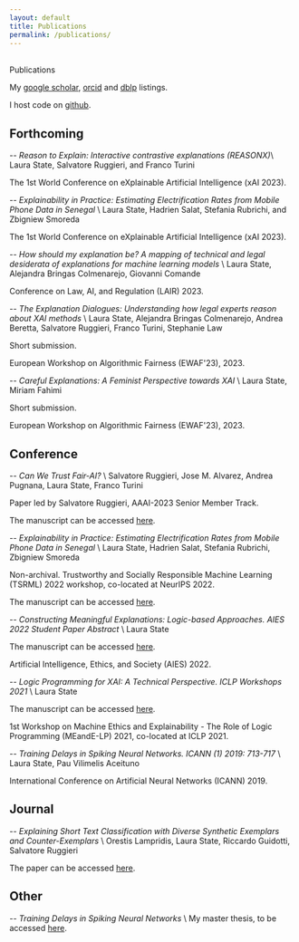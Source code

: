 ```yaml
---
layout: default
title: Publications
permalink: /publications/
---
```


<br />

<div class="title">
Publications
</div>

My [google scholar](https://scholar.google.de/citations?user=6h4JHq4AAAAJ&hl=de), [orcid](https://orcid.org/0000-0001-8084-5297) and [dblp](https://dblp.uni-trier.de/pid/248/5723.html) listings.

I host code on [github](https://github.com/lstate).

## Forthcoming

-- *Reason to Explain: Interactive contrastive explanations (REASONX)*\\
Laura State, Salvatore Ruggieri, and Franco Turini

The 1st World Conference on eXplainable Artificial Intelligence (xAI 2023).

-- *Explainability in Practice: Estimating Electrification Rates from Mobile Phone Data in Senegal* \\
Laura State, Hadrien Salat, Stefania Rubrichi, and Zbigniew Smoreda

The 1st World Conference on eXplainable Artificial Intelligence (xAI 2023).

-- *How should my explanation be? A mapping of technical and legal desiderata of explanations for machine learning models* \\
Laura State, Alejandra Bringas Colmenarejo, Giovanni Comande

Conference on Law, AI, and Regulation (LAIR) 2023.

-- *The Explanation Dialogues: Understanding how legal experts reason about XAI methods* \\
Laura State, Alejandra Bringas Colmenarejo, Andrea Beretta, Salvatore Ruggieri, Franco Turini, Stephanie Law

Short submission.

European Workshop on Algorithmic Fairness (EWAF'23), 2023.

-- *Careful Explanations: A Feminist Perspective towards XAI* \\
Laura State, Miriam Fahimi

Short submission.

European Workshop on Algorithmic Fairness (EWAF'23), 2023.


## Conference

-- *Can We Trust Fair-AI?* \\
Salvatore Ruggieri, Jose M. Alvarez, Andrea Pugnana, Laura State, Franco Turini

Paper led by Salvatore Ruggieri, AAAI-2023 Senior Member Track.

The manuscript can be accessed [here](http://pages.di.unipi.it/ruggieri/Papers/aaai2023st).

-- *Explainability in Practice: Estimating Electrification Rates from Mobile Phone Data in Senegal* \\
Laura State, Hadrien Salat, Stefania Rubrichi, Zbigniew Smoreda

Non-archival. Trustworthy and Socially Responsible Machine Learning (TSRML) 2022 workshop, co-located at NeurIPS 2022.

The manuscript can be accessed [here](https://arxiv.org/abs/2211.06277).

-- *Constructing Meaningful Explanations: Logic-based Approaches. AIES 2022 Student Paper Abstract* \\
Laura State

The manuscript can be accessed [here](https://dl.acm.org/doi/10.1145/3514094.3539544).

Artificial Intelligence, Ethics, and Society (AIES) 2022.

-- *Logic Programming for XAI: A Technical Perspective. ICLP Workshops 2021* \\
Laura State

The manuscript can be accessed [here](http://ceur-ws.org/Vol-2970/meepaper1.pdf).

1st Workshop on Machine Ethics and Explainability - The Role of Logic Programming (MEandE-LP) 2021, co-located at ICLP 2021.

-- *Training Delays in Spiking Neural Networks. ICANN (1) 2019: 713-717* \\
Laura State, Pau Vilimelis Aceituno

International Conference on Artificial Neural Networks (ICANN) 2019.


## Journal

-- *Explaining Short Text Classification with Diverse Synthetic Exemplars and Counter-Exemplars* \\
Orestis Lampridis, Laura State, Riccardo Guidotti, Salvatore Ruggieri

The paper can be accessed [here](https://rdcu.be/cNnnR).


## Other

-- *Training Delays in Spiking Neural Networks* \\
My master thesis, to be accessed [here](https://www.mis.mpg.de/publications/preprints/2019/prepr2019-96.html).
